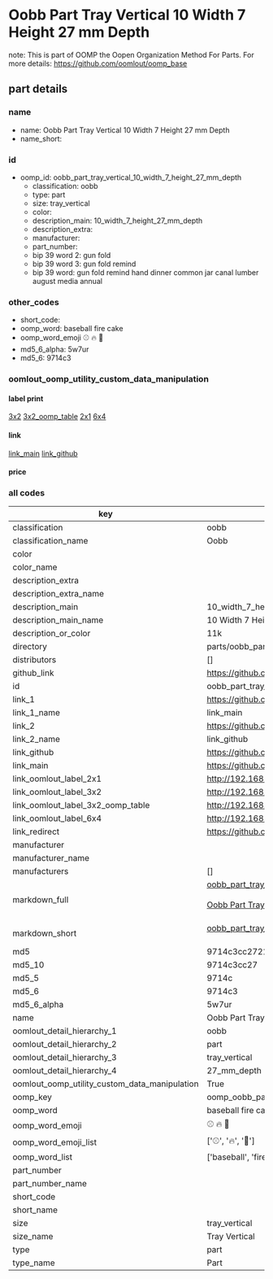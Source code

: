 # Oobb Part Tray Vertical 10 Width 7 Height 27 mm Depth  

note: This is part of OOMP the Oopen Organization Method For Parts. For more details: https://github.com/oomlout/oomp_base

##  part details
  







### name
* name: Oobb Part Tray Vertical 10 Width 7 Height 27 mm Depth
* name_short: 
### id
* oomp_id: oobb_part_tray_vertical_10_width_7_height_27_mm_depth
  * classification: oobb
  * type: part
  * size: tray_vertical
  * color: 
  * description_main: 10_width_7_height_27_mm_depth
  * description_extra: 
  * manufacturer: 
  * part_number: 
  * bip 39 word 2: gun fold
  * bip 39 word 3: gun fold remind
  * bip 39 word: gun fold remind hand dinner common jar canal lumber august media annual

### other_codes
* short_code: 
* oomp_word: baseball fire cake
* oomp_word_emoji :baseball: :fire: :cake:
* md5_6_alpha: 5w7ur
* md5_6: 9714c3






### oomlout_oomp_utility_custom_data_manipulation
#### label print
[3x2](http://192.168.1.245:1112/?label=oomp%205w7ur)
[3x2_oomp_table](http://192.168.1.108:1112/?label=oomp%205w7ur)
[2x1](http://192.168.1.242:1112/?label=oomp%205w7ur)
[6x4](http://192.168.1.55:1112/?label=oomp%205w7ur)    

#### link

[link_main](https://github.com/oomlout/oomlout_oomp_version_1_messy/tree/main/parts/oobb_part_tray_vertical_10_width_7_height_27_mm_depth) [link_github](https://github.com/oomlout/oomlout_oomp_version_1_messy/tree/main/parts/oobb_part_tray_vertical_10_width_7_height_27_mm_depth)                             

#### price







### all codes 
| key | value |  
| --- | --- |  
| classification | oobb |  
| classification_name | Oobb |  
| color |  |  
| color_name |  |  
| description_extra |  |  
| description_extra_name |  |  
| description_main | 10_width_7_height_27_mm_depth |  
| description_main_name | 10 Width 7 Height 27 mm Depth |  
| description_or_color | 11k |  
| directory | parts/oobb_part_tray_vertical_10_width_7_height_27_mm_depth |  
| distributors | [] |  
| github_link | https://github.com/oomlout/oomlout_oomp_part_src/tree/main/parts/oobb_part_tray_vertical_10_width_7_height_27_mm_depth |  
| id | oobb_part_tray_vertical_10_width_7_height_27_mm_depth |  
| link_1 | https://github.com/oomlout/oomlout_oomp_version_1_messy/tree/main/parts/oobb_part_tray_vertical_10_width_7_height_27_mm_depth |  
| link_1_name | link_main |  
| link_2 | https://github.com/oomlout/oomlout_oomp_version_1_messy/tree/main/parts/oobb_part_tray_vertical_10_width_7_height_27_mm_depth |  
| link_2_name | link_github |  
| link_github | https://github.com/oomlout/oomlout_oomp_version_1_messy/tree/main/parts/oobb_part_tray_vertical_10_width_7_height_27_mm_depth |  
| link_main | https://github.com/oomlout/oomlout_oomp_version_1_messy/tree/main/parts/oobb_part_tray_vertical_10_width_7_height_27_mm_depth |  
| link_oomlout_label_2x1 | http://192.168.1.242:1112/?label=oomp%205w7ur |  
| link_oomlout_label_3x2 | http://192.168.1.245:1112/?label=oomp%205w7ur |  
| link_oomlout_label_3x2_oomp_table | http://192.168.1.108:1112/?label=oomp%205w7ur |  
| link_oomlout_label_6x4 | http://192.168.1.55:1112/?label=oomp%205w7ur |  
| link_redirect | https://github.com/oomlout/oomlout_oomp_version_1_messy/tree/main/parts/oobb_part_tray_vertical_10_width_7_height_27_mm_depth |  
| manufacturer |  |  
| manufacturer_name |  |  
| manufacturers | [] |  
| markdown_full | [oobb_part_tray_vertical_10_width_7_height_27_mm_depth](none)<br>[](none)<br>[Oobb Part Tray Vertical 10 Width 7 Height 27 Mm Depth](none)<br><br> |  
| markdown_short | [oobb_part_tray_vertical_10_width_7_height_27_mm_depth](none)<br><br> |  
| md5 | 9714c3cc27210ee8b99f268d6b96a33f |  
| md5_10 | 9714c3cc27 |  
| md5_5 | 9714c |  
| md5_6 | 9714c3 |  
| md5_6_alpha | 5w7ur |  
| name | Oobb Part Tray Vertical 10 Width 7 Height 27 mm Depth |  
| oomlout_detail_hierarchy_1 | oobb |  
| oomlout_detail_hierarchy_2 | part |  
| oomlout_detail_hierarchy_3 | tray_vertical |  
| oomlout_detail_hierarchy_4 | 27_mm_depth |  
| oomlout_oomp_utility_custom_data_manipulation | True |  
| oomp_key | oomp_oobb_part_tray_vertical_10_width_7_height_27_mm_depth |  
| oomp_word | baseball fire cake |  
| oomp_word_emoji | :baseball: :fire: :cake: |  
| oomp_word_emoji_list | [':baseball:', ':fire:', ':cake:'] |  
| oomp_word_list | ['baseball', 'fire', 'cake'] |  
| part_number |  |  
| part_number_name |  |  
| short_code |  |  
| short_name |  |  
| size | tray_vertical |  
| size_name | Tray Vertical |  
| type | part |  
| type_name | Part |  
